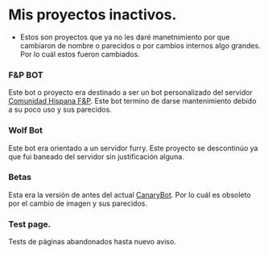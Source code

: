 # Mis proyectos inactivos.

- Estos son proyectos que ya no les daré manetnimiento por que cambiaron de nombre o parecidos o por cambios internos algo grandes. Por lo cuál estos fueron cambiados.

### F&P BOT

Este bot o proyecto era destinado a ser un bot personalizado del servidor [Comunidad Hispana F&P](https://disboard.org/es/server/765345659179499530). Este bot termino de darse mantenimiento debido a su poco uso y sus parecidos.

### Wolf Bot

Este bot era orientado a un servidor furry. Este proyecto se descontinúo ya que fui baneado del servidor sin justificación alguna.

### Betas

Esta era la versión de antes del actual [CanaryBot](https://discord.com/users/788888119209361468). Por lo cuál es obsoleto por el cambio de imagen y sus parecidos.

### Test page.

Tests de páginas abandonados hasta nuevo aviso.
